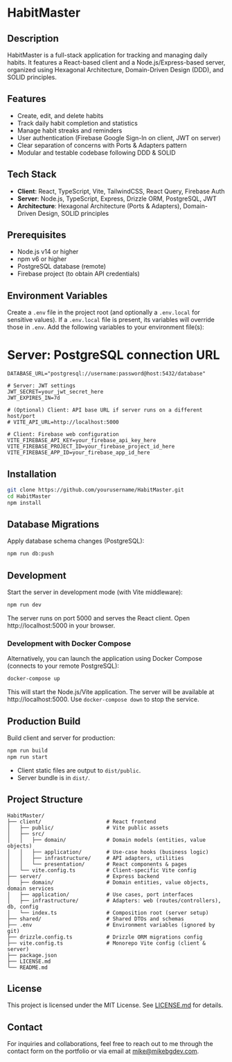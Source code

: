 # HabitMaster

## Description

HabitMaster is a full-stack application for tracking and managing daily habits. It features a React-based client and a Node.js/Express-based server, organized using Hexagonal Architecture, Domain-Driven Design (DDD), and SOLID principles.

## Features

- Create, edit, and delete habits
- Track daily habit completion and statistics
- Manage habit streaks and reminders
- User authentication (Firebase Google Sign-In on client, JWT on server)
- Clear separation of concerns with Ports & Adapters pattern
- Modular and testable codebase following DDD & SOLID

## Tech Stack

- **Client**: React, TypeScript, Vite, TailwindCSS, React Query, Firebase Auth
- **Server**: Node.js, TypeScript, Express, Drizzle ORM, PostgreSQL, JWT
- **Architecture**: Hexagonal Architecture (Ports & Adapters), Domain-Driven Design, SOLID principles

## Prerequisites

- Node.js v14 or higher
- npm v6 or higher
- PostgreSQL database (remote)
- Firebase project (to obtain API credentials)

## Environment Variables

Create a `.env` file in the project root (and optionally a `.env.local` for sensitive values). If a `.env.local` file is present, its variables will override those in `.env`.
Add the following variables to your environment file(s):

# Server: PostgreSQL connection URL
```dotenv
DATABASE_URL="postgresql://username:password@host:5432/database"

# Server: JWT settings
JWT_SECRET=your_jwt_secret_here
JWT_EXPIRES_IN=7d

# (Optional) Client: API base URL if server runs on a different host/port
# VITE_API_URL=http://localhost:5000

# Client: Firebase web configuration
VITE_FIREBASE_API_KEY=your_firebase_api_key_here
VITE_FIREBASE_PROJECT_ID=your_firebase_project_id_here
VITE_FIREBASE_APP_ID=your_firebase_app_id_here
```

## Installation

```bash
git clone https://github.com/yourusername/HabitMaster.git
cd HabitMaster
npm install
```

## Database Migrations

Apply database schema changes (PostgreSQL):

```bash
npm run db:push
```

## Development

Start the server in development mode (with Vite middleware):

```bash
npm run dev
```

The server runs on port 5000 and serves the React client. Open http://localhost:5000 in your browser.

### Development with Docker Compose

Alternatively, you can launch the application using Docker Compose (connects to your remote PostgreSQL):

```bash
docker-compose up
```

This will start the Node.js/Vite application. The server will be available at http://localhost:5000. Use `docker-compose down` to stop the service.

## Production Build

Build client and server for production:

```bash
npm run build
npm run start
```

- Client static files are output to `dist/public`.
- Server bundle is in `dist/`.

## Project Structure

```
HabitMaster/
├── client/                     # React frontend
│   ├── public/                 # Vite public assets
│   ├── src/
│   │   ├── domain/             # Domain models (entities, value objects)
│   │   ├── application/        # Use-case hooks (business logic)
│   │   ├── infrastructure/     # API adapters, utilities
│   │   └── presentation/       # React components & pages
│   └── vite.config.ts          # Client-specific Vite config
├── server/                     # Express backend
│   ├── domain/                 # Domain entities, value objects, domain services
│   ├── application/            # Use cases, port interfaces
│   ├── infrastructure/         # Adapters: web (routes/controllers), db, config
│   └── index.ts                # Composition root (server setup)
├── shared/                     # Shared DTOs and schemas
├── .env                        # Environment variables (ignored by git)
├── drizzle.config.ts           # Drizzle ORM migrations config
├── vite.config.ts              # Monorepo Vite config (client & server)
├── package.json
├── LICENSE.md
└── README.md
```

## License

This project is licensed under the MIT License. See [LICENSE.md](LICENSE.md) for details.

## Contact

For inquiries and collaborations, feel free to reach out to me through the contact form on the portfolio or via email at [mike@mikebgdev.com](mailto:mike@mikebgdev.com).

